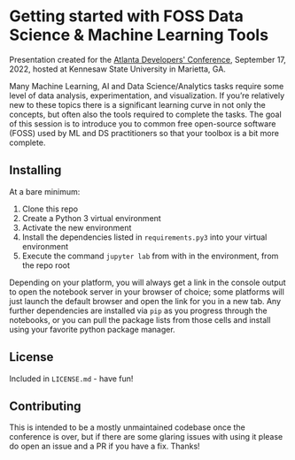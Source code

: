# Getting started with FOSS Data Science & Machine Learning Tools

Presentation created for the [Atlanta Developers' Conference](https://www.atldevcon.com/), September 17, 2022, hosted at Kennesaw State University in Marietta, GA.

Many Machine Learning, AI and Data Science/Analytics tasks require some level of data analysis, experimentation, and visualization. If you’re relatively new to these topics there is a significant learning curve in not only the concepts, but often also the tools required to complete the tasks. The goal of this session is to introduce you to common free open-source software (FOSS) used by ML and DS practitioners so that your toolbox is a bit more complete.

## Installing

At a bare minimum:

1. Clone this repo
1. Create a Python 3 virtual environment
1. Activate the new environment
1. Install the dependencies listed in `requirements.py3` into your virtual environment
1. Execute the command `jupyter lab` from with in the environment, from the repo root

Depending on your platform, you will always get a link in the console output to open the notebook server in your browser of choice; some platforms will just launch the default browser and open the link for you in a new tab.  Any further dependencies are installed via `pip` as you progress through the notebooks, or you can pull the package lists from those cells and install using your favorite python package manager.

## License

Included in `LICENSE.md` - have fun!

## Contributing

This is intended to be a mostly unmaintained codebase once the conference is over, but if there are some glaring issues with using it please do open an issue and a PR if you have a fix.  Thanks!
